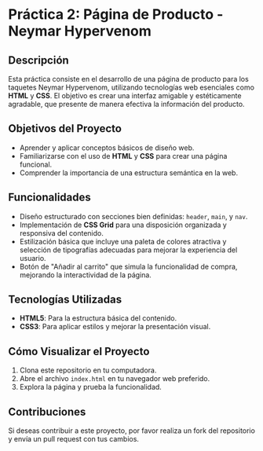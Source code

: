 # Práctica 2: Página de Producto - Neymar Hypervenom  

## Descripción  
Esta práctica consiste en el desarrollo de una página de producto para los taquetes Neymar Hypervenom, utilizando tecnologías web esenciales como **HTML** y **CSS**. El objetivo es crear una interfaz amigable y estéticamente agradable, que presente de manera efectiva la información del producto.  

## Objetivos del Proyecto  
- Aprender y aplicar conceptos básicos de diseño web.  
- Familiarizarse con el uso de **HTML** y **CSS** para crear una página funcional.  
- Comprender la importancia de una estructura semántica en la web.  

## Funcionalidades  
- Diseño estructurado con secciones bien definidas: `header`, `main`, y `nav`.  
- Implementación de **CSS Grid** para una disposición organizada y responsiva del contenido.  
- Estilización básica que incluye una paleta de colores atractiva y selección de tipografías adecuadas para mejorar la experiencia del usuario.  
- Botón de "Añadir al carrito" que simula la funcionalidad de compra, mejorando la interactividad de la página.  

## Tecnologías Utilizadas  
- **HTML5**: Para la estructura básica del contenido.  
- **CSS3**: Para aplicar estilos y mejorar la presentación visual.  

## Cómo Visualizar el Proyecto  
1. Clona este repositorio en tu computadora.  
2. Abre el archivo `index.html` en tu navegador web preferido.  
3. Explora la página y prueba la funcionalidad. 

## Contribuciones  
Si deseas contribuir a este proyecto, por favor realiza un fork del repositorio y envía un pull request con tus cambios.  
  

